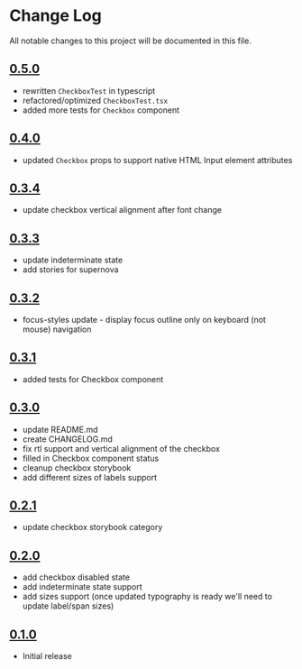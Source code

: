 # Change Log

All notable changes to this project will be documented in this file.

## [0.5.0](https://github.com/code-dot-org/code-dot-org/pull/62716)

- rewritten `CheckboxTest` in typescript
- refactored/optimized `CheckboxTest.tsx`
- added more tests for `Checkbox` component

## [0.4.0](https://github.com/code-dot-org/code-dot-org/pull/60911)

- updated `Checkbox` props to support native HTML Input element attributes

## [0.3.4](https://github.com/code-dot-org/code-dot-org/pull/56220)

- update checkbox vertical alignment after font change

## [0.3.3](https://github.com/code-dot-org/code-dot-org/pull/53962)

- update indeterminate state
- add stories for supernova

## [0.3.2](https://github.com/code-dot-org/code-dot-org/pull/)

- focus-styles update - display focus outline only on keyboard (not mouse) navigation

## [0.3.1](https://github.com/code-dot-org/code-dot-org/pull/53526)

- added tests for Checkbox component

## [0.3.0](https://github.com/code-dot-org/code-dot-org/pull/52753)

- update README.md
- create CHANGELOG.md
- fix rtl support and vertical alignment of the checkbox
- filled in Checkbox component status
- cleanup checkbox storybook
- add different sizes of labels support

## [0.2.1](https://github.com/code-dot-org/code-dot-org/pull/52338)

- update checkbox storybook category

## [0.2.0](https://github.com/code-dot-org/code-dot-org/pull/52270)

- add checkbox disabled state
- add indeterminate state support
- add sizes support (once updated typography is ready we'll need to update label/span sizes)

## [0.1.0](https://github.com/code-dot-org/code-dot-org/pull/52154)

- Initial release

